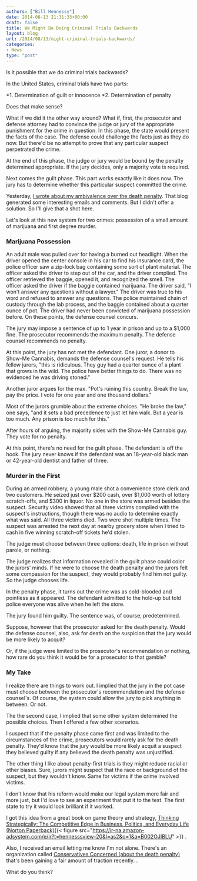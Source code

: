 ```yaml
---
authors: ["Bill Hennessy"]
date: 2014-08-13 21:31:33+00:00
draft: false
title: We Might Be Doing Criminal Trials Backwards
layout: blog
url: /2014/08/13/might-criminal-trials-backwards/
categories:
- News
type: "post"
---
```


Is it possible that we do criminal trials backwards?

In the United States, criminal trials have two parts:




*1. Determination of guilt or innocence
*2. Determination of penalty


Does that make sense?

What if we did it the other way around? What if, first, the prosecutor and defense attorney had to convince the judge or jury of the appropriate punishment for the crime in question. In this phase, the state would present the facts of the case. The defense could challenge the facts just as they do now. But there'd be no attempt to prove that any particular suspect perpetrated the crime.

At the end of this phase, the judge or jury would be bound by the penalty determined appropriate. If the jury decides, only a majority vote is required.

Next comes the guilt phase. This part works exactly like it does now. The jury has to determine whether this particular suspect committed the crime.

Yesterday, [I wrote about my ambivalence over the death penalty](https://hennessysview.com/2014/08/12/justify-death-penalty/). That blog generated some interesting emails and comments. But I didn't offer a solution. So I'll give that a shot here.

Let's look at this new system for two crimes: possession of a small amount of marijuana and first degree murder.



### Marijuana Possession



An adult male was pulled over for having a burned out headlight. When the driver opened the center console in his car to find his insurance card, the police officer saw a zip-lock bag containing some sort of plant material. The officer asked the driver to step out of the car, and the driver complied. The officer retrieved the baggie, opened it, and recognized the smell. The officer asked the driver if the baggie contained marijuana. The driver said, "I won't answer any questions without a lawyer." The driver was true to his word and refused to answer any questions. The police maintained chain of custody through the lab process, and the baggie contained about a quarter ounce of pot. The driver had never been convicted of marijuana possession before. On these points, the defense counsel concurs.

The jury may impose a sentence of up to 1 year in prison and up to a $1,000 fine. The prosecutor recommends the maximum penalty. The defense counsel recommends no penalty.

At this point, the jury has not met the defendant. One juror, a donor to Show-Me Cannabis, demands the defense counsel's request. He tells his fellow jurors, "this is ridiculous. They guy had a quarter ounce of a plant that grows in the wild. The police have better things to do. There was no evidenced he was driving stoned."

Another juror argues for the max. "Pot's ruining this country. Break the law, pay the price. I vote for one year and one thousand dollars."

Most of the jurors grumble about the extreme choices. "He broke the law," one says, "and it sets a bad precedence to just let him walk. But a year is too much. Any prison is too much for this."

After hours of arguing, the majority sides with the Show-Me Cannabis guy. They vote for no penalty.

At this point, there's no need for the guilt phase. The defendant is off the hook. The jury never knows if the defendant was an 18-year-old black man or 42-year-old dentist and father of three.



### Murder in the First



During an armed robbery, a young male shot a convenience store clerk and two customers. He seized just over $200 cash, over $1,000 worth of lottery scratch-offs, and $300 in liquor. No one in the store was armed besides the suspect. Security video showed that all three victims complied with the suspect's instructions, though there was no audio to determine exactly what was said. All three victims died. Two were shot multiple times. The suspect was arrested the next day at nearby grocery store when I tried to cash in five winning scratch-off tickets he'd stolen.

The judge must choose between three options: death, life in prison without parole, or nothing.

The judge realizes that information revealed in the guilt phase could color the jurors' minds. If he were to choose the death penalty and the jurors felt some compassion for the suspect, they would probably find him not guilty. So the judge chooses life.

In the penalty phase, it turns out the crime was as cold-blooded and pointless as it appeared. The defendant admitted to the hold-up but told police everyone was alive when he left the store.

The jury found him guilty. The sentence was, of course, predetermined.

Suppose, however that the prosecutor asked for the death penalty. Would the defense counsel, also, ask for death on the suspicion that the jury would be more likely to acquit?

Or, if the judge were limited to the prosecutor's recommendation or nothing, how rare do you think it would be for a prosecutor to that gamble?



### My Take



I realize there are things to work out. I implied that the jury in the pot case must choose between the prosecutor's recommendation and the defense counsel's. Of course, the system could allow the jury to pick anything in between. Or not.

The the second case, I implied that some other system determined the possible choices. Then I offered a few other scenarios.

I suspect that if the penalty phase came first and was limited to the circumstances of the crime, prosecutors would rarely ask for the death penalty. They'd know that the jury would be more likely acquit a suspect they believed guilty if any believed the death penalty was unjustified.

The other thing I like about penalty-first trials is they might reduce racial or other biases. Sure, jurors might suspect that the race or background of the suspect, but they wouldn't know. Same for victims if the crime involved victims.

I don't know that his reform would make our legal system more fair and more just, but I'd love to see an experiment that put it to the test. The first state to try it would look brilliant if it worked.

I got this idea from a great book on game theory and strategy, [Thinking Strategically: The Competitive Edge in Business, Politics, and Everyday Life (Norton Paperback)](https://www.amazon.com/gp/product/B002OJIBLU/ref=as_li_tl?ie=UTF8&camp=1789&creative=390957&creativeASIN=B002OJIBLU&linkCode=as2&tag=hennesssview-20){{< figure src="https://ir-na.amazon-adsystem.com/e/ir?t=hennesssview-20&l=as2&o=1&a=B002OJIBLU" >}}
.

Also, I received an email letting me know I'm not alone. There's an organization called [Conservatives Concerned (about the death penalty) ](https://conservativesconcerned.org/)that's been gaining a fair amount of traction recently.
.

What do you think?
